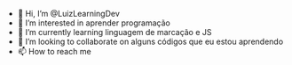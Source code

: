- 👋 Hi, I’m @LuizLearningDev
- 👀 I’m interested in  aprender programação
- 🌱 I’m currently learning  linguagem de marcação e JS
- 💞️ I’m looking to collaborate on  alguns códigos  que eu estou aprendendo
- 📫 How to reach me 

<!---
LuizLearningDev/LuizLearningDev is a ✨ special ✨ repository because its `README.md` (this file) appears on your GitHub profile.
You can click the Preview link to take a look at your changes.
--->
